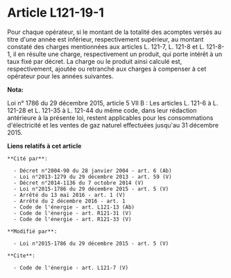 # Article L121-19-1

Pour chaque opérateur, si le montant de la totalité des acomptes versés au titre d'une année est inférieur, respectivement
supérieur, au montant constaté des charges mentionnées aux articles L. 121-7, L. 121-8 et L. 121-8-1, il en résulte une
charge, respectivement un produit, qui porte intérêt à un taux fixé par décret. La charge ou le produit ainsi calculé est,
respectivement, ajoutée ou retranché aux charges à compenser à cet opérateur pour les années suivantes.

**Nota:**

Loi n° 1786 du 29 décembre 2015, article 5 VII B : Les articles L. 121-6 à L. 121-28 et L. 121-35 à L. 121-44 du même code,
dans leur rédaction antérieure à la présente loi, restent applicables pour les consommations d'électricité et les ventes de
gaz naturel effectuées jusqu'au 31 décembre 2015.

**Liens relatifs à cet article**

	**Cité par**:

	  - Décret n°2004-90 du 28 janvier 2004 - art. 6 (Ab)
	  - Loi n°2013-1279 du 29 décembre 2013 - art. 59 (V)
	  - Décret n°2014-1136 du 7 octobre 2014 (V)
	  - Loi n°2015-1786 du 29 décembre 2015 - art. 5 (V)
	  - Arrêté du 13 mai 2016 - art. 1 (V)
	  - Arrêté du 2 décembre 2016 - art. 1
	  - Code de l'énergie - art. L121-13 (Ab)
	  - Code de l'énergie - art. R121-31 (V)
	  - Code de l'énergie - art. R121-33 (V)

	**Modifié par**:

	  - Loi n°2015-1786 du 29 décembre 2015 - art. 5 (V)

	**Cite**:

	  - Code de l'énergie - art. L121-7 (V)
